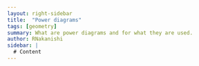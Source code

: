```yaml
---
layout: right-sidebar
title:  "Power diagrams"
tags: [geometry]
summary: What are power diagrams and for what they are used.
author: RNakanishi
sidebar: |
  # Content
---
```


